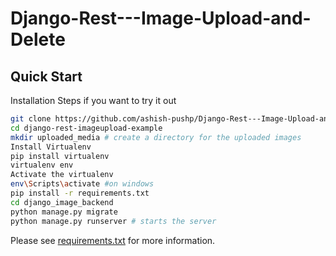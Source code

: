 # Django-Rest---Image-Upload-and-Delete

## Quick Start
Installation Steps if you want to try it out
```bash
git clone https://github.com/ashish-pushp/Django-Rest---Image-Upload-and-Delete.git
cd django-rest-imageupload-example
mkdir uploaded_media # create a directory for the uploaded images
Install Virtualenv
pip install virtualenv
virtualenv env
Activate the virtualenv
env\Scripts\activate #on windows
pip install -r requirements.txt
cd django_image_backend
python manage.py migrate
python manage.py runserver # starts the server 
```

Please see [requirements.txt](requirements.txt) for more information.
